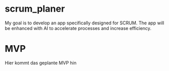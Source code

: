 # scrum_planer
My goal is to develop an app specifically designed for SCRUM. The app will be enhanced with AI to accelerate processes and increase efficiency.

# MVP
Hier kommt das geplante MVP hin
